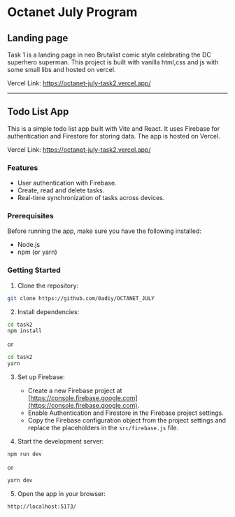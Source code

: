 # Octanet July Program
## Landing page
Task 1 is a landing page in neo Brutalist comic style celebrating the DC superhero superman. This project is built with vanilla html,css and js with some small libs and hosted on vercel.

Vercel Link: https://octanet-july-task2.vercel.app/

---
## Todo List App

This is a simple todo list app built with Vite and React. It uses Firebase for authentication and Firestore for storing data. The app is hosted on Vercel.

Vercel Link: https://octanet-july-task2.vercel.app/

### Features

- User authentication with Firebase.
- Create, read and delete tasks.
- Real-time synchronization of tasks across devices.

### Prerequisites

Before running the app, make sure you have the following installed:

- Node.js
- npm (or yarn)

### Getting Started

1. Clone the repository:
```bash
git clone https://github.com/0adiy/OCTANET_JULY
```

2. Install dependencies:
```bash 
cd task2
npm install
```
or
```bash 
cd task2
yarn
```

3. Set up Firebase:

   - Create a new Firebase project at [https://console.firebase.google.com](https://console.firebase.google.com).
   - Enable Authentication and Firestore in the Firebase project settings.
   - Copy the Firebase configuration object from the project settings and replace the placeholders in the `src/firebase.js` file.

4. Start the development server:
```bash 
npm run dev
```
or
```bash 
yarn dev
```

5. Open the app in your browser:
```bash 
http://localhost:5173/
```